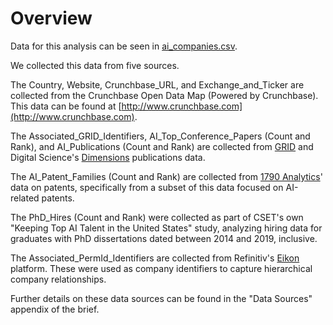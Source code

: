 # Overview

Data for this analysis can be seen in [ai_companies.csv](ai_companies.csv).

We collected this data from five sources.

The Country, Website, Crunchbase_URL, and Exchange_and_Ticker are collected from
the Crunchbase Open Data Map (Powered by Crunchbase). This data can be found at
[http://www.crunchbase.com](http://www.crunchbase.com).

The Associated_GRID_Identifiers, AI_Top_Conference_Papers (Count and Rank), and
AI_Publications (Count and Rank) are collected from [GRID](https://grid.ac) and
Digital Science's [Dimensions](https://www.digital-science.com/products/dimensions/)
publications data.

The AI_Patent_Families (Count and Rank) are collected from [1790 Analytics](https://1790analytics.com/)'
data on patents, specifically from a subset of this data focused on AI-related patents.

The PhD_Hires (Count and Rank) were collected as part of CSET's own "Keeping Top
AI Talent in the United States" study, analyzing hiring data for graduates with PhD dissertations
dated between 2014 and 2019, inclusive.

The Associated_PermId_Identifiers are collected from Refinitiv's [Eikon](https://www.refinitiv.com/en/products/eikon-trading-software)
platform. These were used as company identifiers to capture hierarchical company relationships.

Further details on these data sources can be found in the "Data Sources" appendix
of the brief.
